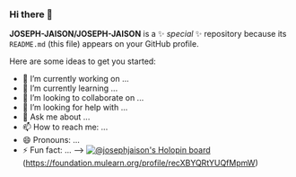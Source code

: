 ### Hi there 👋


**JOSEPH-JAISON/JOSEPH-JAISON** is a ✨ _special_ ✨ repository because its `README.md` (this file) appears on your GitHub profile.

Here are some ideas to get you started:

- 🔭 I’m currently working on ...
- 🌱 I’m currently learning ...
- 👯 I’m looking to collaborate on ...
- 🤔 I’m looking for help with ...
- 💬 Ask me about ...
- 📫 How to reach me: ...
- 😄 Pronouns: ...
- ⚡ Fun fact: ...
-->
[![@josephjaison's Holopin board](https://holopin.me/josephjaison)](https://holopin.io/@josephjaison)
(https://foundation.mulearn.org/profile/recXBYQRtYUQfMpmW)
